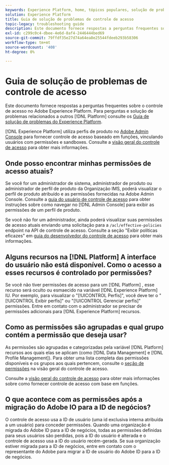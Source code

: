 ```yaml
---
keywords: Experience Platform, home, tópicos populares, solução de problemas, controle de acesso
solution: Experience Platform
title: Guia de solução de problemas de controle de acesso
topic-legacy: troubleshooting guide
description: Este documento fornece respostas a perguntas frequentes sobre o controle de acesso no Adobe Experience Platform.
exl-id: c299c0c4-dbee-4e6d-8af4-2446444bed69
source-git-commit: 79ffdf35e27d74a64ea8e25544fdeeb293b58306
workflow-type: tm+mt
source-wordcount: '408'
ht-degree: 0%

---
```


# Guia de solução de problemas de controle de acesso

Este documento fornece respostas a perguntas frequentes sobre o controle de acesso no Adobe Experience Platform. Para perguntas e solução de problemas relacionados a outros [!DNL Platform] consulte os [Guia de solução de problemas do Experience Platform](../landing/troubleshooting.md).

[!DNL Experience Platform] utiliza perfis de produto no [Adobe Admin Console](https://adminconsole.adobe.com) para fornecer controle de acesso baseado em funções, vinculando usuários com permissões e sandboxes.  Consulte a [visão geral do controle de acesso](home.md) para obter mais informações.

## Onde posso encontrar minhas permissões de acesso atuais?

Se você for um administrador de sistema, administrador de produto ou administrador de perfil de produto da Organização IMS, poderá visualizar o perfil de produto atribuído e as permissões fornecidas na Adobe Admin Console. Consulte a [guia do usuário de controle de acesso](./ui/overview.md) para obter instruções sobre como navegar no [!DNL Admin Console] para exibir as permissões de um perfil de produto.

Se você não for um administrador, ainda poderá visualizar suas permissões de acesso atuais enviando uma solicitação para a `/acl/effective-policies` endpoint na API de controle de acesso. Consulte a seção &quot;Exibir políticas eficazes&quot; em [guia do desenvolvedor do controle de acesso](./api/effective-policies.md) para obter mais informações.

## Alguns recursos na [!DNL Platform] A interface do usuário não está disponível. Como o acesso a esses recursos é controlado por permissões?

Se você não tiver permissões de acesso para um [!DNL Platform] , esse recurso será oculto ou esmaecido na variável [!DNL Experience Platform] IU. Por exemplo, para visualizar o &quot;[!UICONTROL Perfis]&quot;, você deve ter o &quot;[!UICONTROL Exibir perfis]&quot; ou &quot;[!UICONTROL Gerenciar perfis]&quot; permissões. Entre em contato com o administrador se precisar de permissões adicionais para [!DNL Experience Platform] recursos.

## Como as permissões são agrupadas e qual grupo contém a permissão que deseja usar?

As permissões são agrupadas e categorizadas pela variável [!DNL Platform] recursos aos quais elas se aplicam (como [!DNL Data Management] e [!DNL Profile Management]). Para obter uma lista completa das permissões disponíveis e os grupos aos quais pertencem, consulte o [seção de permissões](home.md#permissions) na visão geral do controle de acesso.

Consulte a [visão geral do controle de acesso](home.md) para obter mais informações sobre como fornecer controle de acesso com base em funções.

## O que acontece com as permissões após a migração do Adobe IO para a ID de negócios?

O controle de acesso usa a ID de usuário (uma id exclusiva interna atribuída a um usuário) para conceder permissões. Quando uma organização é migrada do Adobe ID para a ID de negócios, todas as permissões definidas para seus usuários são perdidas, pois a ID do usuário é alterada e o controle de acesso usa a ID do usuário recém-gerada. Se sua organização estiver migrada para a ID de negócios, entre em contato com o representante do Adobe para migrar a ID de usuário do Adobe ID para a ID de negócios.
